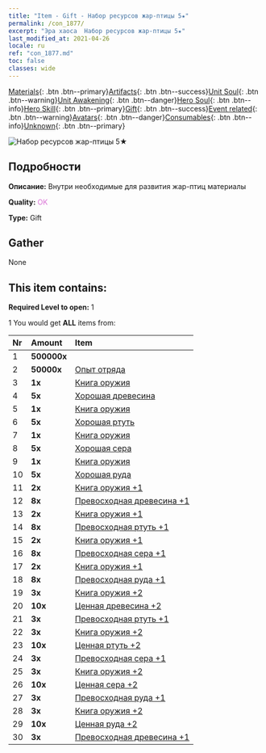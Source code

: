 ```yaml
---
title: "Item - Gift - Набор ресурсов жар-птицы 5★"
permalink: /con_1877/
excerpt: "Эра хаоса  Набор ресурсов жар-птицы 5★"
last_modified_at: 2021-04-26
locale: ru
ref: "con_1877.md"
toc: false
classes: wide
---
```

 [Materials](/ItemsRU/){: .btn .btn--primary}[Artifacts](/ItemsRU/Artifacts/){: .btn .btn--success}[Unit Soul](/ItemsRU/UnitSoul/){: .btn .btn--warning}[Unit Awakening](/ItemsRU/UnitAwakening/){: .btn .btn--danger}[Hero Soul](/ItemsRU/HeroSoul/){: .btn .btn--info}[Hero Skill](/ItemsRU/HeroSkill/){: .btn .btn--primary}[Gift](/ItemsRU/Gift/){: .btn .btn--success}[Event related](/ItemsRU/Events/){: .btn .btn--warning}[Avatars](/ItemsRU/Avatars/){: .btn .btn--danger}[Consumables](/ItemsRU/Consumables/){: .btn .btn--info}[Unknown](/ItemsRU/Unknown/){: .btn .btn--primary}

 ![Набор ресурсов жар-птицы 5★](/images/t/i_907500.png)

## Подробности
 **Описание:** Внутри необходимые для развития жар-птиц материалы 

 **Quality:** <span style="color: #DA70D6">OK</span>

 **Type:** Gift

## Gather

  None

## This item contains:

 **Required Level to open:** 1

 1 You would get **ALL** items  from:

  | Nr | Amount |     Item    |
  |:---|:-------|:------------|
  | 1 |  **500000x** | <i class="fas fa-coins"/> |  | 
  | 2 |  **50000x** | [Опыт отряда](/ItemsRU/con_902/) |  | 
  | 3 |  **1x** | [Книга оружия](/ItemsRU/mat_18/) |  | 
  | 4 |  **5x** | [Хорошая древесина](/ItemsRU/mat_13/) |  | 
  | 5 |  **1x** | [Книга оружия](/ItemsRU/mat_18/) |  | 
  | 6 |  **5x** | [Хорошая ртуть](/ItemsRU/mat_14/) |  | 
  | 7 |  **1x** | [Книга оружия](/ItemsRU/mat_18/) |  | 
  | 8 |  **5x** | [Хорошая сера](/ItemsRU/mat_15/) |  | 
  | 9 |  **1x** | [Книга оружия](/ItemsRU/mat_18/) |  | 
  | 10 |  **5x** | [Хорошая руда](/ItemsRU/mat_12/) |  | 
  | 11 |  **2x** | [Книга оружия +1](/ItemsRU/mat_25/) |  | 
  | 12 |  **8x** | [Превосходная древесина +1](/ItemsRU/mat_20/) |  | 
  | 13 |  **2x** | [Книга оружия +1](/ItemsRU/mat_25/) |  | 
  | 14 |  **8x** | [Превосходная ртуть +1](/ItemsRU/mat_21/) |  | 
  | 15 |  **2x** | [Книга оружия +1](/ItemsRU/mat_25/) |  | 
  | 16 |  **8x** | [Превосходная сера +1](/ItemsRU/mat_22/) |  | 
  | 17 |  **2x** | [Книга оружия +1](/ItemsRU/mat_25/) |  | 
  | 18 |  **8x** | [Превосходная руда +1](/ItemsRU/mat_19/) |  | 
  | 19 |  **3x** | [Книга оружия +2](/ItemsRU/mat_32/) |  | 
  | 20 |  **10x** | [Ценная древесина +2](/ItemsRU/mat_27/) |  | 
  | 21 |  **3x** | [Превосходная ртуть +1](/ItemsRU/mat_21/) |  | 
  | 22 |  **3x** | [Книга оружия +2](/ItemsRU/mat_32/) |  | 
  | 23 |  **10x** | [Ценная ртуть +2](/ItemsRU/mat_28/) |  | 
  | 24 |  **3x** | [Превосходная сера +1](/ItemsRU/mat_22/) |  | 
  | 25 |  **3x** | [Книга оружия +2](/ItemsRU/mat_32/) |  | 
  | 26 |  **10x** | [Ценная сера +2](/ItemsRU/mat_29/) |  | 
  | 27 |  **3x** | [Превосходная руда +1](/ItemsRU/mat_19/) |  | 
  | 28 |  **3x** | [Книга оружия +2](/ItemsRU/mat_32/) |  | 
  | 29 |  **10x** | [Ценная руда +2](/ItemsRU/mat_26/) |  | 
  | 30 |  **3x** | [Превосходная древесина +1](/ItemsRU/mat_20/) |  | 
